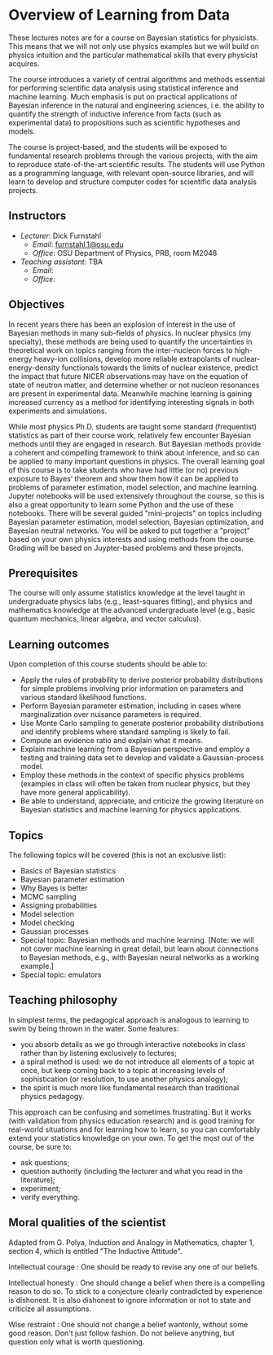 # Overview of Learning from Data

These lectures notes are for a course on Bayesian statistics for physicists.
This means that we will not only use physics examples but we will build on physics intuition and the particular mathematical skills that every physicist acquires.

The course introduces a variety of central algorithms and methods essential for performing scientific data analysis using statistical inference and machine learning. Much emphasis is put on practical applications of Bayesian inference in the natural and engineering sciences, i.e. the ability to quantify the strength of inductive inference from facts (such as experimental data) to propositions such as scientific hypotheses and models.

The course is project-based, and the students will be exposed to fundamental research problems through the various projects, with the aim to reproduce state-of-the-art scientific results. The students will use Python as a programming language, with relevant open-source libraries, and will learn to develop and structure computer codes for scientific data analysis projects.

## Instructors
* _Lecturer_: Dick Furnstahl
  * _Email_: furnstahl.1@osu.edu
  * _Office_: OSU Department of Physics, PRB, room M2048
* _Teaching assistant_: TBA
  * _Email_: 
  * _Office_: 
  
<!-- !split -->

## Objectives

In recent years there has been an explosion of interest in the use of Bayesian methods in many sub-fields of physics. In nuclear physics (my specialty), these methods are being used to quantify the uncertainties in theoretical work on topics ranging from the inter-nucleon forces to high-energy heavy-ion collisions, develop more reliable extrapolants of nuclear-energy-density functionals towards the limits of nuclear existence, predict the impact that future NICER observations may have on the equation of state of neutron matter, and determine whether or not nucleon resonances are present in experimental data.
Meanwhile machine learning is gaining increased currency as a method for identifying interesting signals in both experiments and simulations. 

While most physics Ph.D. students are taught some standard (frequentist) statistics as part of their course work, relatively few encounter Bayesian methods until they are engaged in research. But Bayesian methods provide a coherent and compelling framework to think about inference, and so can be applied to many important questions in physics. The overall learning goal of this course is to take students who have had little (or no) previous exposure to Bayes’ theorem and show them how it can be applied to problems of parameter estimation, model selection, and machine learning. Jupyter notebooks will be used extensively throughout the course, so this is also a great opportunity to learn some Python and the use of these notebooks. There will be several guided "mini-projects" on topics including Bayesian parameter estimation, model selection, Bayesian optimization, and Bayesian neutral networks. You will be asked to put together a "project" based on your own physics interests and using methods from the course. Grading will be based on Juypter-based problems and these projects.

## Prerequisites

The course will only assume statistics knowledge at the level taught in undergraduate physics labs (e.g., least-squares fitting), and physics and mathematics knowledge at the advanced undergraduate level (e.g., basic quantum mechanics, linear algebra, and vector calculus).


## Learning outcomes
Upon completion of this course students should be able to:

- Apply the rules of probability to derive posterior probability distributions for simple problems involving prior information on parameters and various standard likelihood functions.
- Perform Bayesian parameter estimation, including in cases where marginalization over nuisance parameters is required.
- Use Monte Carlo sampling to generate posterior probability distributions and identify problems where standard sampling is likely to fail.
- Compute an evidence ratio and explain what it means.
- Explain machine learning from a Bayesian perspective and employ a testing and training data set to develop and validate a Gaussian-process model.
- Employ these methods in the context of specific physics problems (examples in class will often be taken from nuclear physics, but they have more general applicability).
- Be able to understand, appreciate, and criticize the growing literature on Bayesian statistics and machine learning for physics applications.

## Topics

The following topics will be covered (this is not an exclusive list):

- Basics of Bayesian statistics
- Bayesian parameter estimation
- Why Bayes is better
- MCMC sampling
- Assigning probabilities
- Model selection
- Model checking
- Gaussian processes
- Special topic: Bayesian methods and machine learning. [Note: we will not cover machine learning in great detail, but learn about connections to Bayesian methods, e.g., with Bayesian neural networks as a working example.]
- Special topic: emulators



<!-- ======= Acknowledgements ======= -->

## Teaching philosophy

In simplest terms, the pedagogical approach is analogous to learning to swim by being thrown in the water. Some features:

* you absorb details as we go through interactive notebooks in class rather than by listening exclusively to lectures;
* a spiral method is used: we do not introduce all elements of a topic at once, but keep coming back to a topic at increasing levels of sophistication (or resolution, to use another physics analogy);
* the spirit is much more like fundamental research than traditional physics pedagogy.

This approach can be confusing and sometimes frustrating. But it works (with validation from physics education research) and is good training for real-world situations and for learning how to learn, so you can comfortably extend your statistics knowledge on your own. To get the most out of the course, be sure to:

* ask questions;
* question authority (including the lecturer and what you read in the literature);
* experiment;
* verify everything.

## Moral qualities of the scientist

Adapted from G. Polya, Induction and Analogy in Mathematics, chapter 1, section 4, which is entitled "The Inductive Attitude".

Intellectual courage
: One should be ready to revise any one of our beliefs.

Intellectual honesty
: One should change a belief when there is a compelling reason to do so. To stick to a conjecture clearly contradicted by experience is dishonest. It is also dishonest to ignore information or not to state and criticize all assumptions.

Wise restraint
: One should not change a belief wantonly, without some good reason. Don't just follow fashion. Do not believe anything, but question only what is worth questioning.



